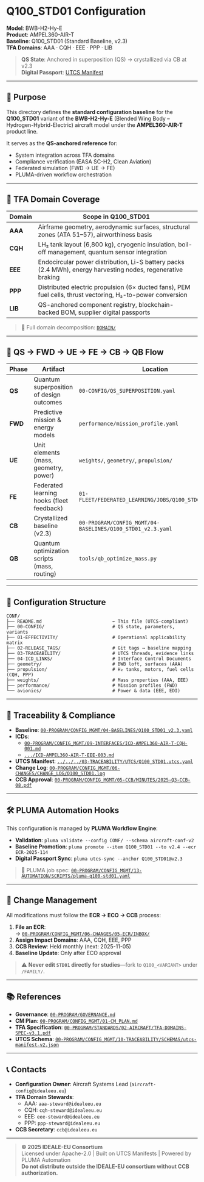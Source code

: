 <!-- UTCS: utcs://AMPEL360-AIR-T/BWB-H2-Hy-E/Q100_STD01 -->
<!-- TFA-DOMAINS: AAA, CQH, EEE, PPP, LIB -->
<!-- QS-ANCHOR: Q100_STD01@v2.3 -->
<!-- PLUMA-AUTOMATION: CONF/README.md@v1.0; workflow=qs-fwd-ue-fe-cb-qb; template=conf-readme-std -->
<!-- LAST-UPDATED: 2025-10-16 -->

# Q100_STD01 Configuration  
**Model**: BWB-H2-Hy-E  
**Product**: AMPEL360-AIR-T  
**Baseline**: Q100_STD01 (Standard Baseline, v2.3)  
**TFA Domains**: AAA · CQH · EEE · PPP · LIB  

> **QS State**: Anchored in superposition (QS) → crystallized via CB at v2.3  
> **Digital Passport**: [UTCS Manifest](../../../03-TRACEABILITY/UTCS/Q100_STD01.utcs.yaml)

---

## 🧭 Purpose

This directory defines the **standard configuration baseline** for the **Q100_STD01** variant of the **BWB-H2-Hy-E** (Blended Wing Body – Hydrogen-Hybrid-Electric) aircraft model under the **AMPEL360-AIR-T** product line.

It serves as the **QS-anchored reference** for:
- System integration across TFA domains  
- Compliance verification (EASA SC-H2, Clean Aviation)  
- Federated simulation (FWD → UE → FE)  
- PLUMA-driven workflow orchestration  

---

## 🧩 TFA Domain Coverage

| Domain | Scope in Q100_STD01 |
|--------|--------------------|
| **AAA** | Airframe geometry, aerodynamic surfaces, structural zones (ATA 51–57), airworthiness basis |
| **CQH** | LH₂ tank layout (6,800 kg), cryogenic insulation, boil-off management, quantum sensor integration |
| **EEE** | Endocircular power distribution, Li-S battery packs (2.4 MWh), energy harvesting nodes, regenerative braking |
| **PPP** | Distributed electric propulsion (6× ducted fans), PEM fuel cells, thrust vectoring, H₂-to-power conversion |
| **LIB** | QS-anchored component registry, blockchain-backed BOM, supplier digital passports |

> 🔗 Full domain decomposition: [`DOMAIN/`](../DOMAIN/)

---

## 🔄 QS → FWD → UE → FE → CB → QB Flow

| Phase | Artifact | Location |
|------|--------|--------|
| **QS** | Quantum superposition of design outcomes | `00-CONFIG/QS_SUPERPOSITION.yaml` |
| **FWD** | Predictive mission & energy models | `performance/mission_profile.yaml` |
| **UE** | Unit elements (mass, geometry, power) | `weights/`, `geometry/`, `propulsion/` |
| **FE** | Federated learning hooks (fleet feedback) | `01-FLEET/FEDERATED_LEARNING/JOBS/Q100_STD01.job.yaml` |
| **CB** | Crystallized baseline (v2.3) | `00-PROGRAM/CONFIG_MGMT/04-BASELINES/Q100_STD01_v2.3.yaml` |
| **QB** | Quantum optimization scripts (mass, routing) | `tools/qb_optimize_mass.py` |

---

## 📂 Configuration Structure

```
CONF/
├── README.md                          ← This file (UTCS-compliant)
├── 00-CONFIG/                         # QS state, parameters, variants
├── 01-EFFECTIVITY/                    # Operational applicability matrix
├── 02-RELEASE_TAGS/                   # Git tags ↔ baseline mapping
├── 03-TRACEABILITY/                   # UTCS threads, evidence links
├── 04-ICD_LINKS/                      # Interface Control Documents
├── geometry/                          # BWB loft, surfaces (AAA)
├── propulsion/                        # H₂ tanks, motors, fuel cells (CQH, PPP)
├── weights/                           # Mass properties (AAA, EEE)
├── performance/                       # Mission profiles (FWD)
└── avionics/                          # Power & data (EEE, EDI)
```

---

## 🔗 Traceability & Compliance

- **Baseline**: [`00-PROGRAM/CONFIG_MGMT/04-BASELINES/Q100_STD01_v2.3.yaml`](../../../../../../00-PROGRAM/CONFIG_MGMT/04-BASELINES/Q100_STD01_v2.3.yaml)  
- **ICDs**:  
  - [`00-PROGRAM/CONFIG_MGMT/09-INTERFACES/ICD-AMPEL360-AIR-T-CQH-001.md`](../../../../../../00-PROGRAM/CONFIG_MGMT/09-INTERFACES/ICD-AMPEL360-AIR-T-CQH-001.md)  
  - [`.../ICD-AMPEL360-AIR-T-EEE-003.md`](../../../../../../00-PROGRAM/CONFIG_MGMT/09-INTERFACES/ICD-AMPEL360-AIR-T-EEE-003.md)  
- **UTCS Manifest**: [`../../../03-TRACEABILITY/UTCS/Q100_STD01.utcs.yaml`](../../../03-TRACEABILITY/UTCS/Q100_STD01.utcs.yaml)  
- **Change Log**: [`00-PROGRAM/CONFIG_MGMT/06-CHANGES/CHANGE_LOG/Q100_STD01.log`](../../../../../../00-PROGRAM/CONFIG_MGMT/06-CHANGES/CHANGE_LOG/Q100_STD01.log)  
- **CCB Approval**: [`00-PROGRAM/CONFIG_MGMT/05-CCB/MINUTES/2025-Q3-CCB-08.pdf`](../../../../../../00-PROGRAM/CONFIG_MGMT/05-CCB/MINUTES/2025-Q3-CCB-08.pdf)

---

## 🛠 PLUMA Automation Hooks

This configuration is managed by **PLUMA Workflow Engine**:

- **Validation**: `pluma validate --config CONF/ --schema aircraft-conf-v2`
- **Baseline Promotion**: `pluma promote --item Q100_STD01 --to v2.4 --ecr ECR-2025-114`
- **Digital Passport Sync**: `pluma utcs-sync --anchor Q100_STD01@v2.3`

> 📜 PLUMA job spec: [`00-PROGRAM/CONFIG_MGMT/13-AUTOMATION/SCRIPTS/pluma-q100-std01.yaml`](../../../../../../00-PROGRAM/CONFIG_MGMT/13-AUTOMATION/SCRIPTS/pluma-q100-std01.yaml)

---

## 📝 Change Management

All modifications must follow the **ECR → ECO → CCB** process:

1. **File an ECR**:  
   → [`00-PROGRAM/CONFIG_MGMT/06-CHANGES/05-ECR/INBOX/`](../../../../../../00-PROGRAM/CONFIG_MGMT/06-CHANGES/05-ECR/INBOX/)  
2. **Assign Impact Domains**: AAA, CQH, EEE, PPP  
3. **CCB Review**: Held monthly (next: 2025-11-05)  
4. **Baseline Update**: Only after ECO approval  

> ⚠️ **Never edit `STD01` directly for studies**—fork to `Q100_<VARIANT>` under `/FAMILY/`.

---

## 📚 References

- **Governance**: [`00-PROGRAM/GOVERNANCE.md`](../../../../../../00-PROGRAM/GOVERNANCE.md)  
- **CM Plan**: [`00-PROGRAM/CONFIG_MGMT/01-CM_PLAN.md`](../../../../../../00-PROGRAM/CONFIG_MGMT/01-CM_PLAN.md)  
- **TFA Specification**: [`00-PROGRAM/STANDARDS/02-AIRCRAFT/TFA-DOMAINS-SPEC-v3.1.pdf`](../../../../../../00-PROGRAM/STANDARDS/02-AIRCRAFT/TFA-DOMAINS-SPEC-v3.1.pdf)  
- **UTCS Schema**: [`00-PROGRAM/CONFIG_MGMT/10-TRACEABILITY/SCHEMAS/utcs-manifest-v2.json`](../../../../../../00-PROGRAM/CONFIG_MGMT/10-TRACEABILITY/SCHEMAS/utcs-manifest-v2.json)

---

## 📞 Contacts

- **Configuration Owner**: Aircraft Systems Lead (`aircraft-config@idealeeu.eu`)  
- **TFA Domain Stewards**:  
  - AAA: `aaa-steward@idealeeu.eu`  
  - CQH: `cqh-steward@idealeeu.eu`  
  - EEE: `eee-steward@idealeeu.eu`  
  - PPP: `ppp-steward@idealeeu.eu`  
- **CCB Secretary**: `ccb@idealeeu.eu`

---

> **© 2025 IDEALE-EU Consortium**  
> Licensed under Apache-2.0 | Built on UTCS Manifests | Powered by PLUMA Automation  
> **Do not distribute outside the IDEALE-EU consortium without CCB authorization.**
